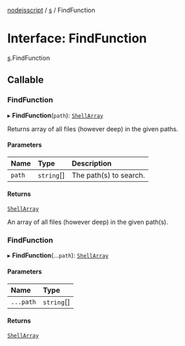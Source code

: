 [nodejsscript](../README.md) / [s](../modules/s.md) / FindFunction

# Interface: FindFunction

[s](../modules/s.md).FindFunction

## Callable

### FindFunction

▸ **FindFunction**(`path`): [`ShellArray`](../modules/s.md#shellarray)

Returns array of all files (however deep) in the given paths.

#### Parameters

| Name | Type | Description |
| :------ | :------ | :------ |
| `path` | `string`[] | The path(s) to search. |

#### Returns

[`ShellArray`](../modules/s.md#shellarray)

An array of all files (however deep) in the given path(s).

### FindFunction

▸ **FindFunction**(...`path`): [`ShellArray`](../modules/s.md#shellarray)

#### Parameters

| Name | Type |
| :------ | :------ |
| `...path` | `string`[] |

#### Returns

[`ShellArray`](../modules/s.md#shellarray)
